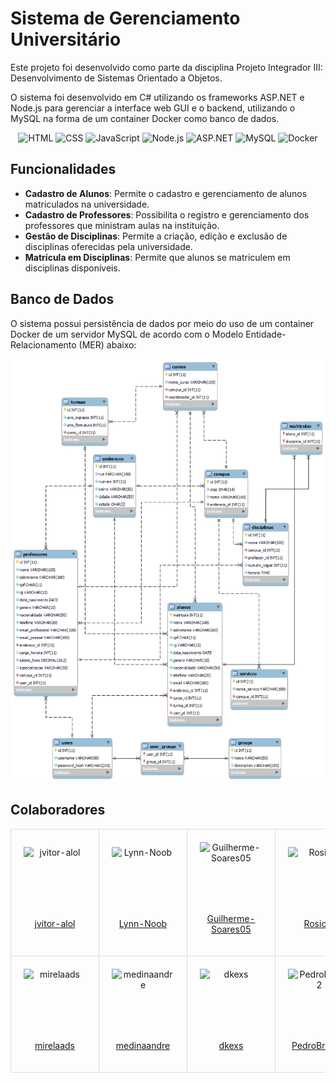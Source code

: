 # Sistema de Gerenciamento Universitário

Este projeto foi desenvolvido como parte da disciplina Projeto Integrador III: Desenvolvimento de Sistemas Orientado a Objetos. 

O sistema foi desenvolvido em C# utilizando os frameworks ASP.NET e Node.js para gerenciar a interface web GUI e o backend, utilizando o MySQL na forma de um container Docker como banco de dados.

<div align="center">
  
  <img src="https://img.shields.io/badge/HTML-239120?style=for-the-badge&logo=html5&logoColor=white" alt="HTML">
  <img src="https://img.shields.io/badge/CSS-1572B6?style=for-the-badge&logo=css3&logoColor=white" alt="CSS">
  <img src="https://img.shields.io/badge/JavaScript-F7DF1E?style=for-the-badge&logo=javascript&logoColor=black" alt="JavaScript">
  <img src="https://img.shields.io/badge/Node.js-339933?style=for-the-badge&logo=node.js&logoColor=white" alt="Node.js">
  <img src="https://img.shields.io/badge/ASP.NET-5C2D91?style=for-the-badge&logo=.net&logoColor=white" alt="ASP.NET">
  <img src="https://img.shields.io/badge/MySQL-4479A1?style=for-the-badge&logo=mysql&logoColor=white" alt="MySQL">
  <img src="https://img.shields.io/badge/Docker-2496ED?style=for-the-badge&logo=docker&logoColor=white" alt="Docker">
  
</div>

## Funcionalidades

- **Cadastro de Alunos**: Permite o cadastro e gerenciamento de alunos matriculados na universidade.
- **Cadastro de Professores**: Possibilita o registro e gerenciamento dos professores que ministram aulas na instituição.
- **Gestão de Disciplinas**: Permite a criação, edição e exclusão de disciplinas oferecidas pela universidade.
- **Matrícula em Disciplinas**: Permite que alunos se matriculem em disciplinas disponíveis.

## Banco de Dados

O sistema possui persistência de dados por meio do uso de um container Docker de um servidor MySQL de acordo com o Modelo Entidade-Relacionamento (MER) abaixo:

![MER](./Universidade.Server/Infraestrutura/workbench/mer.png)

## Colaboradores

<div align="center">
    <table style="width: 100%; border-collapse: collapse; text-align: center;">
    <tr>
        <td style="padding: 20px; border: 1px solid #ddd; vertical-align: middle;">
            <img src="https://avatars.githubusercontent.com/u/74667067?v=4" alt="jvitor-alol" style="display: block; margin: 0 auto; width: 100px; height: 100px;">
            <a href="https://github.com/jvitor-alol" target="_blank"><p>jvitor-alol</p></a>
        </td>
        <td style="padding: 20px; border: 1px solid #ddd; vertical-align: middle;">
            <img src="https://avatars.githubusercontent.com/u/85653011?v=4" alt="Lynn-Noob" style="display: block; margin: 0 auto; width: 100px; height: 100px;">
            <a href="https://github.com/Lynn-Noob" target="_blank"><p>Lynn-Noob</p></a>
        </td>
        <td style="padding: 20px; border: 1px solid #ddd; vertical-align: middle;">
            <img src="https://avatars.githubusercontent.com/u/95151247?v=4" alt="Guilherme-Soares05" style="display: block; margin: 0 auto; width: 100px; height: 100px;">
            <a href="https://github.com/Guilherme-Soares05" target="_blank"><p>Guilherme-Soares05</p></a>
        </td>
        <td style="padding: 20px; border: 1px solid #ddd; vertical-align: middle;">
            <img src="https://avatars.githubusercontent.com/u/94906196?v=4" alt="Rosicre" style="display: block; margin: 0 auto; width: 100px; height: 100px;">
            <a href="https://github.com/Rosicre" target="_blank"><p>Rosicre</p></a>
        </td>
    </tr>
    <tr>
        <td style="padding: 20px; border: 1px solid #ddd; vertical-align: middle;">
            <img src="https://avatars.githubusercontent.com/u/142458518?v=4" alt="mirelaads" style="display: block; margin: 0 auto; width: 100px; height: 100px;">
            <a href="https://github.com/mirelaads" target="_blank"><p>mirelaads</p></a>
        </td>
        <td style="padding: 20px; border: 1px solid #ddd; vertical-align: middle;">
            <img src="https://avatars.githubusercontent.com/u/102329062?v=4" alt="medinaandre" style="display: block; margin: 0 auto; width: 100px; height: 100px;">
            <a href="https://github.com/medinaandre" target="_blank"><p>medinaandre</p></a>
        </td>
        <td style="padding: 20px; border: 1px solid #ddd; vertical-align: middle;">
            <img src="https://avatars.githubusercontent.com/u/86894587?v=4" alt="dkexs" style="display: block; margin: 0 auto; width: 100px; height: 100px;">
            <a href="https://github.com/dkexs" target="_blank"><p>dkexs</p></a>
        </td>
        <td style="padding: 20px; border: 1px solid #ddd; vertical-align: middle;">
            <img src="https://avatars.githubusercontent.com/u/60987344?v=4" alt="PedroBrito22" style="display: block; margin: 0 auto; width: 100px; height: 100px;">
            <a href="https://github.com/PedroBrito22" target="_blank"><p>PedroBrito22</p></a>
        </td>
    </tr>
  </table>
</div>
